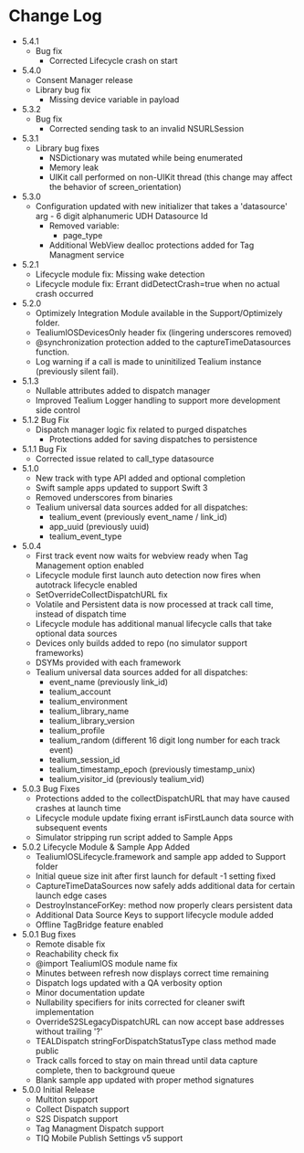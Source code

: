 # Change Log

- 5.4.1
  - Bug fix
    - Corrected Lifecycle crash on start
- 5.4.0
  - Consent Manager release
  - Library bug fix
    - Missing device variable in payload
- 5.3.2
  - Bug fix
    - Corrected sending task to an invalid NSURLSession
- 5.3.1
  - Library bug fixes
    - NSDictionary was mutated while being enumerated
    - Memory leak
    - UIKit call performed on non-UIKit thread (this change may affect the behavior of screen_orientation)
- 5.3.0
  - Configuration updated with new initializer that takes a 'datasource' arg - 6 digit alphanumeric UDH Datasource Id
    - Removed variable:
      - page_type
    - Additional WebView dealloc protections added for Tag Managment service
- 5.2.1
  - Lifecycle module fix: Missing wake detection
  - Lifecycle module fix: Errant didDetectCrash=true when no actual crash occurred
- 5.2.0
  - Optimizely Integration Module available in the Support/Optimizely folder.
  - TealiumIOSDevicesOnly header fix (lingering underscores removed)
  - @synchronization protection added to the captureTimeDatasources function.
  - Log warning if a call is made to uninitilized Tealium instance (previously silent fail).
- 5.1.3
  - Nullable attributes added to dispatch manager
  - Improved Tealium Logger handling to support more development side control 
- 5.1.2 Bug Fix
  - Dispatch manager logic fix related to purged dispatches
    - Protections added for saving dispatches to persistence
- 5.1.1 Bug Fix
  - Corrected issue related to call_type datasource
- 5.1.0
  - New track with type API added and optional completion
  - Swift sample apps updated to support Swift 3
  - Removed underscores from binaries
  - Tealium universal data sources added for all dispatches:
    - tealium_event (previously event_name / link_id)
    - app_uuid (previously uuid)
    - tealium_event_type
- 5.0.4
  - First track event now waits for webview ready when Tag Management option enabled
  - Lifecycle module first launch auto detection now fires when autotrack lifecycle enabled
  - SetOverrideCollectDispatchURL fix
  - Volatile and Persistent data is now processed at track call time, instead of dispatch time
  - Lifecycle module has additional manual lifecycle calls that take optional data sources
  - Devices only builds added to repo (no simulator support frameworks)
  - DSYMs provided with each framework
  - Tealium universal data sources added for all dispatches:
    - event_name (previously link_id)
    - tealium_account
    - tealium_environment
    - tealium_library_name
    - tealium_library_version
    - tealium_profile
    - tealium_random (different 16 digit long number for each track event)
    - tealium_session_id
    - tealium_timestamp_epoch (previously timestamp_unix)
    - tealium_visitor_id (previously tealium_vid)
- 5.0.3 Bug Fixes
  - Protections added to the collectDispatchURL that may have caused crashes at launch time
  - Lifecycle module update fixing errant isFirstLaunch data source with subsequent events
  - Simulator stripping run script added to Sample Apps
- 5.0.2 Lifecycle Module & Sample App Added
  - TealiumIOSLifecycle.framework and sample app added to Support folder
  - Initial queue size init after first launch for default -1 setting fixed
  - CaptureTimeDataSources now safely adds additional data for certain launch edge cases
  - DestroyInstanceForKey: method now properly clears persistent data
  - Additional Data Source Keys to support lifecycle module added
  - Offline TagBridge feature enabled
- 5.0.1 Bug fixes
  - Remote disable fix
  - Reachability check fix
  - @import TealiumIOS module name fix
  - Minutes between refresh now displays correct time remaining
  - Dispatch logs updated with a QA verbosity option
  - Minor documentation update
  - Nullability specifiers for inits corrected for cleaner swift implementation
  - OverrideS2SLegacyDispatchURL can now accept base addresses without trailing '?'
  - TEALDispatch stringForDispatchStatusType class method made public
  - Track calls forced to stay on main thread until data capture complete, then to background queue
  - Blank sample app updated with proper method signatures
- 5.0.0 Initial Release
  - Multiton support
  - Collect Dispatch support
  - S2S Dispatch support
  - Tag Managment Dispatch support
  - TIQ Mobile Publish Settings v5 support